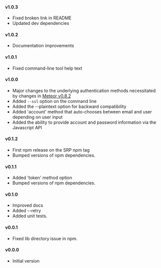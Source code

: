 #### v1.0.3
* Fixed broken link in README
* Updated dev dependencies

#### v1.0.2
* Documentation improvements

#### v1.0.1
* Fixed command-line tool help text

#### v1.0.0
* Major changes to the underlying authentication methods necessitated by changes in [Meteor v0.8.2](https://github.com/meteor/meteor/blob/release-0.8.2/History.md#v082)
* Added `--ssl` option on the command line
* Added the --plaintext option for backward compatibility
* Added 'account' method that auto-chooses between email and user depending on user input
* Added the ability to provide account and password information via the Javascript API

#### v0.1.2
* First npm release on the SRP npm tag
* Bumped versions of npm dependencies.

#### v0.1.1
* Added 'token' method option
* Bumped versions of npm dependencies.

#### v0.1.0
* Improved docs
* Added --retry
* Added unit tests.

#### v0.0.1
* Fixed lib directory issue in npm.

#### v0.0.0
* Initial version
